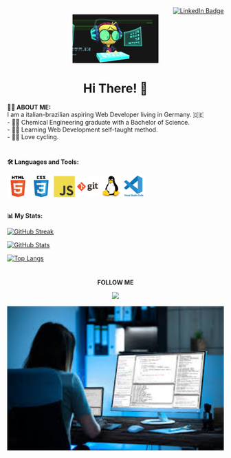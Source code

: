 <div id="badges" align="right">
  <a target="_blank" href="https://www.linkedin.com/in/zjessica94">
    <img src="https://img.shields.io/badge/LinkedIn-blue?style=for-the-badge&logo=linkedin&logoColor=white" alt="LinkedIn Badge"/>
  </a>
  </div>
<div id="header" align="center">
  <img src="https://raw.githubusercontent.com/Zarinha/Zarinha/main/images/giphy.webp" width="200">
  <h1><strong>Hi There!</strong> 👋 </h1>
</div>
  
  <strong>:woman_technologist: ABOUT ME:</strong><br>
   I am a italian-brazilian aspiring Web Developer living in Germany. 🇩🇪 <br>
    - 👩‍🔬 Chemical Engineering graduate with a Bachelor of Science.<br>
    - 👩‍🎓 Learning Web Development self-taught method. <br>
    - 🚴‍♀️ Love cycling.
<h1></h1>
<h4>
🛠️ Languages and Tools:</h4>
<div>
<img src="https://raw.githubusercontent.com/Zarinha/Zarinha/7c44090a278e43b7946ed70634d4afaba2759f94/images/html5-original-wordmark.svg" width=50>
  <img src="https://raw.githubusercontent.com/Zarinha/Zarinha/d18bd97225db675d4b074d1f116a48d81b2bbdfa/images/css3-original-wordmark%20(1).svg" width=50>
  <img src="https://raw.githubusercontent.com/Zarinha/Zarinha/d18bd97225db675d4b074d1f116a48d81b2bbdfa/images/javascript-original.svg" width=50>
  <img src="https://raw.githubusercontent.com/Zarinha/Zarinha/d18bd97225db675d4b074d1f116a48d81b2bbdfa/images/git-original-wordmark.svg" width=50>
  <img src="https://raw.githubusercontent.com/Zarinha/Zarinha/d18bd97225db675d4b074d1f116a48d81b2bbdfa/images/linux-original.svg" width=50>
    <img src="https://raw.githubusercontent.com/Zarinha/Zarinha/d18bd97225db675d4b074d1f116a48d81b2bbdfa/images/vscode-original-wordmark.svg" width=50>
  </div>
  <div>
<h2></h2>
  <strong> 📊 My Stats:</strong>
 
[![GitHub Streak](http://github-readme-streak-stats.herokuapp.com?user=Zarinha&theme=bear&date_format=M%20j%5B%2C%20Y%5D)](http://github-readme-streak-stats.herokuapp.com?user=Zarinha&theme=bear&date_format=M%20j%5B%2C%20Y%5D)
 
 
[![GitHub Stats](https://github-readme-stats.vercel.app/api?username=zarinha&theme=bear&date_format=M%20j%5B%2C%20Y%5D)](https://github-readme-stats.vercel.app/api?username=zarinha&theme=bear&date_format=M%20j%5B%2C%20Y%5D)
  
[![Top Langs](https://github-readme-stats.vercel.app/api/top-langs/?username=zarinha&layout=default&theme=bear&date_format=M%20j%5B%2C%20Y%5D)](https://github-readme-stats.vercel.app/api/top-langs/?username=zarinha&layout=default&theme=bear&date_format=M%20j%5B%2C%20Y%5D)
    
 </div>

<h1></h1>
<div id="footer" align="center">
 <p><strong>FOLLOW ME</strong><p>
<p><a class="github-button" href="https://github.com/Zarinha" "Follow @Zarinha on GitHub"><img src="https://img.shields.io/badge/GitHub-100000?style=for-the-badge&logo=github&logoColor=white"></a></p>
 
 <img src="https://github.com/Zarinha/Zarinha/blob/main/images/images.jpeg?raw=true" alt="coding woman" width=600>
